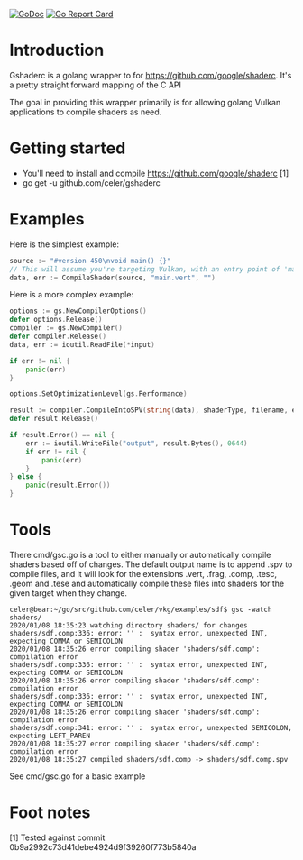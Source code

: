 [![GoDoc](https://godoc.org/github.com/celer/gshaderc?status.svg)](https://godoc.org/github.com/celer/gshaderc) [![Go Report Card](https://goreportcard.com/badge/github.com/celer/gshaderc)](https://goreportcard.com/report/github.com/celer/gshaderc)

# Introduction

Gshaderc is a golang wrapper to for https://github.com/google/shaderc. It's a pretty straight forward mapping of the C API

The goal in providing this wrapper primarily is for allowing golang Vulkan applications to compile shaders as need.

# Getting started

 * You'll need to install and compile https://github.com/google/shaderc [1]
 * go get -u github.com/celer/gshaderc


# Examples

Here is the simplest example:

```go
source := "#version 450\nvoid main() {}"
// This will assume you're targeting Vulkan, with an entry point of 'main' and infers the shader type based upon filename
data, err := CompileShader(source, "main.vert", "")

```

Here is a more complex example:

```go
options := gs.NewCompilerOptions()
defer options.Release()
compiler := gs.NewCompiler()
defer compiler.Release()
data, err := ioutil.ReadFile(*input)

if err != nil {
	panic(err)
}

options.SetOptimizationLevel(gs.Performance)

result := compiler.CompileIntoSPV(string(data), shaderType, filename, entryPoint, options)
defer result.Release()

if result.Error() == nil {
	err := ioutil.WriteFile("output", result.Bytes(), 0644)
	if err != nil {
		panic(err)
	}
} else {
	panic(result.Error())
}

```

# Tools

There cmd/gsc.go is a tool to either manually or automatically compile shaders based off of changes. The default output name is to 
append .spv to compile files, and it will look for the extensions .vert, .frag, .comp, .tesc, .geom and .tese and automatically compile
these files into shaders for the given target when they change.

```console
celer@bear:~/go/src/github.com/celer/vkg/examples/sdf$ gsc -watch shaders/
2020/01/08 18:35:23 watching directory shaders/ for changes
shaders/sdf.comp:336: error: '' :  syntax error, unexpected INT, expecting COMMA or SEMICOLON
2020/01/08 18:35:26 error compiling shader 'shaders/sdf.comp': compilation error
shaders/sdf.comp:336: error: '' :  syntax error, unexpected INT, expecting COMMA or SEMICOLON
2020/01/08 18:35:26 error compiling shader 'shaders/sdf.comp': compilation error
shaders/sdf.comp:336: error: '' :  syntax error, unexpected INT, expecting COMMA or SEMICOLON
2020/01/08 18:35:26 error compiling shader 'shaders/sdf.comp': compilation error
shaders/sdf.comp:341: error: '' :  syntax error, unexpected SEMICOLON, expecting LEFT_PAREN
2020/01/08 18:35:27 error compiling shader 'shaders/sdf.comp': compilation error
2020/01/08 18:35:27 compiled shaders/sdf.comp -> shaders/sdf.comp.spv
```

See cmd/gsc.go for a basic example

# Foot notes

[1] Tested against commit 0b9a2992c73d41debe4924d9f39260f773b5840a


